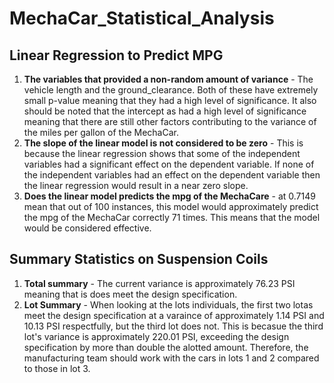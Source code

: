 # MechaCar_Statistical_Analysis
## Linear Regression to Predict MPG

1. **The variables that provided a non-random amount of variance** - The vehicle length and the ground_clearance. Both of these have extremely small p-value meaning that they had a high level of significance. It also should be noted that the intercept as had a high level of significance meaning that there are still other factors contributing to the variance of the miles per gallon of the MechaCar.
2. **The slope of the linear model is not considered to be zero** - This is because the linear regression shows that some of the independent variables had a significant effect on the dependent variable. If none of the independent variables had an effect on the dependent variable then the linear regression would result in a near zero slope.
3. **Does the linear model predicts the mpg of the MechaCare** - at 0.7149 mean that out of 100 instances, this model would approximately predict the mpg of the MechaCar correctly 71 times. This means that the model would be considered effective.

## Summary Statistics on Suspension Coils
1. **Total summary** - The current variance is approximately 76.23 PSI meaning that is does meet the design specification.
2. **Lot Summary** -  When looking at the lots individuals, the first two lotas meet the design specification at a varaince of approximately 1.14 PSI and 10.13 PSI respectfully, but the third lot does not. This is becasue the third lot's variance is approximately 220.01 PSI, exceeding the design specification by more than double the alotted amount. Therefore, the manufacturing team should work with the cars in lots 1 and 2 compared to those in lot 3.
